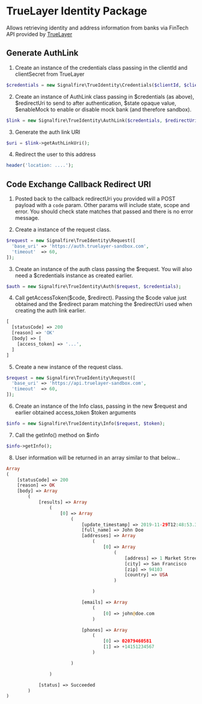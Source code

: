 # TrueLayer Identity Package

Allows retrieving identity and address information from banks via FinTech API provided by [TrueLayer](https://truelayer.com/)

## Generate AuthLink

1.  Create an instance of the credentials class passing in the clientId and clientSecret from TrueLayer

```php
$credentials = new Signalfire\TrueIdentity\Credentials($clientId, $clientSecret);
```

2.  Create an instance of AuthLink class passing in $credentials (as above), $redirectUri to send to after authentication, $state opaque value, $enableMock to enable or disable mock bank (and therefore sandbox).

```php
$link = new Signalfire\TrueIdentity\AuthLink($credentials, $redirectUri, $state, $enableMock);
```

3.  Generate the auth link URI

```php
$uri = $link->getAuthLinkUri();
```

4.  Redirect the user to this address

```php
header('location: ....');
```

## Code Exchange Callback Redirect URI

1.  Posted back to the callback redirectUri you provided will a POST payload with a ```code``` param. Other params will include state, scope and error. You should check state matches that passed and there is no error message.

2.  Create a instance of the request class.

```php
$request = new Signalfire\TrueIdentity\Request([
  'base_uri' => 'https://auth.truelayer-sandbox.com',
  'timeout'  => 60,
]);
```

3.  Create an instance of the auth class passing the $request. You will also need a $credentials instance as created earlier.

```php
$auth = new Signalfire\TrueIdentity\Auth($request, $credentials);
```

4.  Call getAccessToken($code, $redirect). Passing the $code value just obtained and the $redirect param matching the $redirectUri used when creating the auth link earlier. 

```php
[
  [statusCode] => 200
  [reason] => 'OK'
  [body] => [
    [access_token] => '...',
  ]
]
```

5.  Create a new instance of the request class.

```php
$request = new Signalfire\TrueIdentity\Request([
  'base_uri' => 'https://api.truelayer-sandbox.com',
  'timeout'  => 60,
]);
```

6.  Create an instance of the Info class, passing in the new $request and earlier obtained access_token $token arguments

```php
$info = new Signalfire\TrueIdentity\Info($request, $token);
```

7.  Call the getInfo() method on $info

```php
$info->getInfo();
```

8.  User information will be returned in an array similar to that below...

```php
Array
(
    [statusCode] => 200
    [reason] => OK
    [body] => Array
        (
            [results] => Array
                (
                    [0] => Array
                        (
                            [update_timestamp] => 2019-11-29T12:48:53.3016968Z
                            [full_name] => John Doe
                            [addresses] => Array
                                (
                                    [0] => Array
                                        (
                                            [address] => 1 Market Street
                                            [city] => San Francisco
                                            [zip] => 94103
                                            [country] => USA
                                        )

                                )

                            [emails] => Array
                                (
                                    [0] => john@doe.com
                                )

                            [phones] => Array
                                (
                                    [0] => 02079460581
                                    [1] => +14151234567
                                )

                        )

                )

            [status] => Succeeded
        )
)
```
